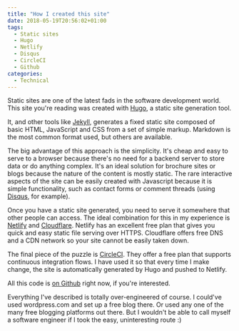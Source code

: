 ```yaml
---
title: "How I created this site"
date: 2018-05-19T20:56:02+01:00
tags:
  - Static sites
  - Hugo
  - Netlify
  - Disqus
  - CircleCI
  - Github
categories:
  - Technical
---
```


Static sites are one of the latest fads in the software development world. This site you're reading was created with [Hugo](https://gohugo.io), a static site generation tool.

<!--more-->

It, and other tools like [Jekyll](https://jekyllrb.com), generates a fixed static site composed of basic HTML, JavaScript and CSS from a set of simple markup. Markdown is the most common format used, but others are available. 

The big advantage of this approach is the simplicity. It's cheap and easy to serve to a browser because there's no need for a backend server to store data or do anything complex. It's an ideal solution for brochure sites or blogs because the nature of the content is mostly static. The rare interactive aspects of the site can be easily created with Javascript because it is simple functionality, such as contact forms or comment threads (using [Disqus](https://disqus.com), for example).

Once you have a static site generated, you need to serve it somewhere that other people can access. The ideal combination for this in my experience is [Netlify](https://www.netlify.com) and [Cloudflare](https://www.cloudflare.com). Netlify has an excellent free plan that gives you quick and easy static file serving over HTTPS. Cloudflare offers free DNS and a CDN network so your site cannot be easily taken down.

The final piece of the puzzle is [CircleCI](https://circleci.com). They offer a free plan that supports continuous integration flows. I have used it so that every time I make change, the site is automatically generated by Hugo and pushed to Netlify.

All this code is [on Github](https://github.com/sbreatnach/personalblog) right now, if you're interested.

Everything I've described is totally over-engineered of course. I could've used wordpress.com and set up a free blog there. Or used any one of the many free blogging platforms out there. But I wouldn't be able to call myself a software engineer if I took the easy, uninteresting route :)

